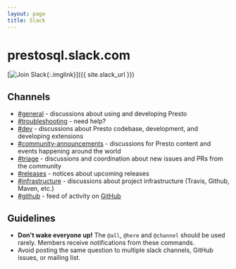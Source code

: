 ```yaml
---
layout: page
title: Slack
---
```


# prestosql.slack.com

[![Join Slack](https://img.shields.io/badge/Join%20Slack-44af5c.svg?logo=slack){:.imglink}]({{ site.slack_url }})

## Channels

* [#general](https://prestosql.slack.com/messages/CFLB9AMBN) - discussions about using and developing Presto
* [#troubleshooting](https://prestosql.slack.com/messages/CGB0QHWSW) - need help?
* [#dev](https://prestosql.slack.com/archives/CP1MUNEUX) - discussions about Presto codebase, development, and developing extensions
* [#community-announcements](https://prestosql.slack.com/messages/CFQAMGRQE) - discussions for Presto content and events happening around the world
* [#triage](https://prestosql.slack.com/messages/CFP4810CV) - discussions and coordination about new issues and PRs from the community
* [#releases](https://prestosql.slack.com/messages/CFP480UKX) - notices about upcoming releases
* [#infrastructure](https://prestosql.slack.com/messages/CFPVDC9JT) - discussions about project infrastructure (Travis, Github, Maven, etc.)
* [#github](https://prestosql.slack.com/messages/CFN644R4G) - feed of activity on [GitHub](https://github.com/prestosql)

## Guidelines

* **Don't wake everyone up!** The `@all`, `@here` and `@channel` should be used
  rarely. Members receive notifications from these commands.
* Avoid posting the same question to multiple slack channels, GitHub issues, or
  mailing list.
